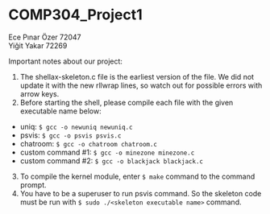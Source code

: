 # COMP304_Project1
Ece Pınar Özer 72047  <br>
Yiğit Yakar 72269

Important notes about our project:

1. The shellax-skeleton.c file is the earliest version of the file. We did not update it with the new rllwrap lines, so watch out for possible errors with arrow keys.
2. Before starting the shell, please compile each file with the given executable name below:
  * uniq:  ````$ gcc -o newuniq newuniq.c````
  * psvis:  ````$ gcc -o psvis psvis.c````
  * chatroom: ````$ gcc -o chatroom chatroom.c````
  * custom command #1: ````$ gcc -o minezone minezone.c````
  * custom command #2: ````$ gcc -o blackjack blackjack.c````
  
3. To compile the kernel module, enter ````$ make```` command to the command prompt. 
4. You have to be a superuser to run psvis command. So the skeleton code must be run with ````$ sudo ./<skeleton executable name>```` command.
